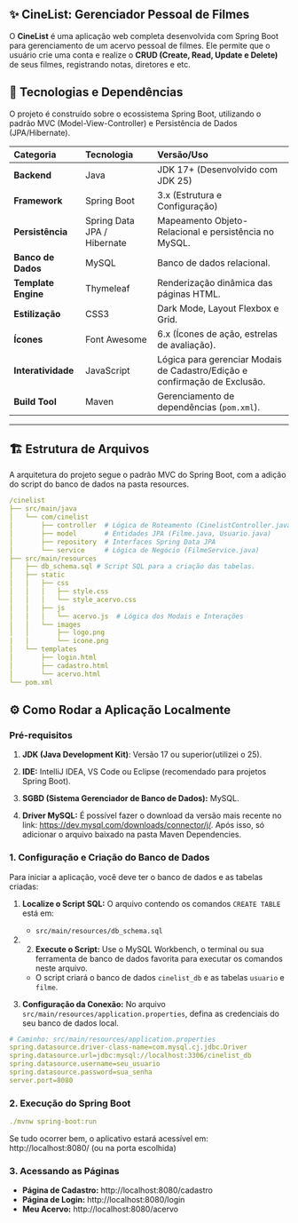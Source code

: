 ## ✨ CineList: Gerenciador Pessoal de Filmes

O **CineList** é uma aplicação web completa desenvolvida com Spring Boot para gerenciamento de um acervo pessoal de filmes. Ele permite que o usuário crie uma conta e realize o **CRUD (Create, Read, Update e Delete)** de seus filmes, registrando notas, diretores e etc.

## 🚀 Tecnologias e Dependências

O projeto é construído sobre o ecossistema Spring Boot, utilizando o padrão MVC (Model-View-Controller) e Persistência de Dados (JPA/Hibernate).

| Categoria | Tecnologia | Versão/Uso |
| :--- | :--- | :--- |
| **Backend** | Java | JDK 17+ (Desenvolvido com JDK 25) |
| **Framework** | Spring Boot | 3.x (Estrutura e Configuração) |
| **Persistência** | Spring Data JPA / Hibernate | Mapeamento Objeto-Relacional e persistência no MySQL. |
| **Banco de Dados** | MySQL | Banco de dados relacional. |
| **Template Engine**| Thymeleaf | Renderização dinâmica das páginas HTML. |
| **Estilização** | CSS3 | Dark Mode, Layout Flexbox e Grid. |
| **Ícones** | Font Awesome | 6.x (Ícones de ação, estrelas de avaliação). |
| **Interatividade** | JavaScript | Lógica para gerenciar Modais de Cadastro/Edição e confirmação de Exclusão. |
| **Build Tool** | Maven | Gerenciamento de dependências (`pom.xml`). |

---

## 🏗️ Estrutura de Arquivos

A arquitetura do projeto segue o padrão MVC do Spring Boot, com a adição do script do banco de dados na pasta resources.
					
```yaml
/cinelist
├── src/main/java
│   └── com/cinelist
│       ├── controller  # Lógica de Roteamento (CinelistController.java)
│       ├── model       # Entidades JPA (Filme.java, Usuario.java)
│       ├── repository  # Interfaces Spring Data JPA
│       └── service     # Lógica de Negócio (FilmeService.java)
├── src/main/resources
│   ├── db_schema.sql # Script SQL para a criação das tabelas.
│   ├── static
│   │   ├── css
│   │   │   ├── style.css
│   │   │   └── style_acervo.css
│   │   ├── js
│   │   │   └── acervo.js  # Lógica dos Modais e Interações
│   │   └── images
│   │       ├── logo.png
|	|		└── icone.png
│   └── templates
│       ├── login.html
│       ├── cadastro.html
│       └── acervo.html
└── pom.xml
```

## ⚙️ Como Rodar a Aplicação Localmente

### Pré-requisitos

1.  **JDK (Java Development Kit)**: Versão 17 ou superior(utilizei o 25).
   
2.  **IDE:** IntelliJ IDEA, VS Code ou Eclipse (recomendado para projetos Spring Boot).
   
3.  **SGBD (Sistema Gerenciador de Banco de Dados):** MySQL.
   
4.  **Driver MySQL:** É possível fazer o download da versão mais recente no link: https://dev.mysql.com/downloads/connector/j/. Após isso, só adicionar o arquivo baixado na pasta Maven Dependencies.

### 1. Configuração e Criação do Banco de Dados

Para iniciar a aplicação, você deve ter o banco de dados e as tabelas criadas:

1.	**Localize o Script SQL:** O arquivo contendo os comandos `CREATE TABLE` está em:
    * `src/main/resources/db_schema.sql`


2.	2.  **Execute o Script:** Use o MySQL Workbench, o terminal ou sua ferramenta de banco de dados favorita para executar os comandos neste arquivo.
    * O script criará o banco de dados `cinelist_db` e as tabelas `usuario` e `filme`.


3.  **Configuração da Conexão:** No arquivo `src/main/resources/application.properties`, defina as credenciais do seu banco de dados local.
   
```yaml
# Caminho: src/main/resources/application.properties
spring.datasource.driver-class-name=com.mysql.cj.jdbc.Driver
spring.datasource.url=jdbc:mysql://localhost:3306/cinelist_db
spring.datasource.username=seu_usuario
spring.datasource.password=sua_senha
server.port=8080
```
### 2. Execução do Spring Boot

```yaml
./mvnw spring-boot:run
```
Se tudo ocorrer bem, o aplicativo estará acessível em: http://localhost:8080/ (ou na porta escolhida)

### 3. Acessando as Páginas

* **Página de Cadastro:** http://localhost:8080/cadastro
* **Página de Login:** http://localhost:8080/login
* **Meu Acervo:** http://localhost:8080/acervo
